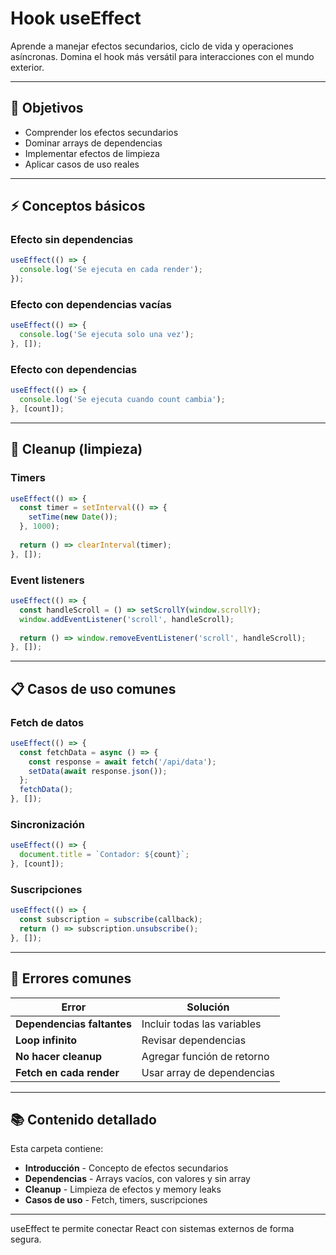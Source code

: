 # Hook useEffect

Aprende a manejar efectos secundarios, ciclo de vida y operaciones asíncronas. Domina el hook más versátil para interacciones con el mundo exterior.

---

## 🎯 Objetivos

- Comprender los efectos secundarios
- Dominar arrays de dependencias
- Implementar efectos de limpieza
- Aplicar casos de uso reales

---

## ⚡ Conceptos básicos

### Efecto sin dependencias

```javascript
useEffect(() => {
  console.log('Se ejecuta en cada render');
});
```

### Efecto con dependencias vacías

```javascript
useEffect(() => {
  console.log('Se ejecuta solo una vez');
}, []);
```

### Efecto con dependencias

```javascript
useEffect(() => {
  console.log('Se ejecuta cuando count cambia');
}, [count]);
```

---

## 🧹 Cleanup (limpieza)

### Timers

```javascript
useEffect(() => {
  const timer = setInterval(() => {
    setTime(new Date());
  }, 1000);
  
  return () => clearInterval(timer);
}, []);
```

### Event listeners

```javascript
useEffect(() => {
  const handleScroll = () => setScrollY(window.scrollY);
  window.addEventListener('scroll', handleScroll);
  
  return () => window.removeEventListener('scroll', handleScroll);
}, []);
```

---

## 📋 Casos de uso comunes

### Fetch de datos

```javascript
useEffect(() => {
  const fetchData = async () => {
    const response = await fetch('/api/data');
    setData(await response.json());
  };
  fetchData();
}, []);
```

### Sincronización

```javascript
useEffect(() => {
  document.title = `Contador: ${count}`;
}, [count]);
```

### Suscripciones

```javascript
useEffect(() => {
  const subscription = subscribe(callback);
  return () => subscription.unsubscribe();
}, []);
```

---

## 🐛 Errores comunes

| Error                      | Solución                    |
| -------------------------- | --------------------------- |
| **Dependencias faltantes** | Incluir todas las variables |
| **Loop infinito**          | Revisar dependencias        |
| **No hacer cleanup**       | Agregar función de retorno  |
| **Fetch en cada render**   | Usar array de dependencias  |

---

## 📚 Contenido detallado

Esta carpeta contiene:

- **Introducción** - Concepto de efectos secundarios
- **Dependencias** - Arrays vacíos, con valores y sin array
- **Cleanup** - Limpieza de efectos y memory leaks
- **Casos de uso** - Fetch, timers, suscripciones

---

useEffect te permite conectar React con sistemas externos de forma segura.
